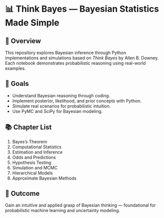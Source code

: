 # 📊 Think Bayes — Bayesian Statistics Made Simple

## 📘 Overview
This repository explores Bayesian inference through Python implementations and simulations based on *Think Bayes* by Allen B. Downey.  
Each notebook demonstrates probabilistic reasoning using real-world examples.

## 🎯 Goals
- Understand Bayesian reasoning through coding.  
- Implement posterior, likelihood, and prior concepts with Python.  
- Simulate real scenarios for probabilistic intuition.  
- Use PyMC and SciPy for Bayesian modeling.

## 📚 Chapter List
1. Bayes’s Theorem  
2. Computational Statistics  
3. Estimation and Inference  
4. Odds and Predictions  
5. Hypothesis Testing  
6. Simulation and MCMC  
7. Hierarchical Models  
8. Approximate Bayesian Methods  


## 🌟 Outcome
Gain an intuitive and applied grasp of Bayesian thinking — foundational for probabilistic machine learning and uncertainty modeling.

